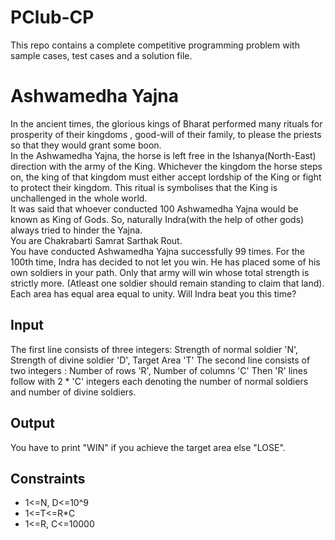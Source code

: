 # PClub-CP
This repo contains a complete competitive programming problem with sample cases, test cases and a solution file.

# Ashwamedha Yajna
In the ancient times, the glorious kings of Bharat performed many rituals for prosperity of their kingdoms , good-will of their family, to please the priests so that they would grant some boon.  
In the Ashwamedha Yajna, the horse is left free in the Ishanya(North-East) direction with the army of the King. Whichever the kingdom the horse steps on, the king of that kingdom must either accept lordship of the King or fight to protect their kingdom. This ritual is symbolises that the King is unchallenged in the whole world.  
It was said that whoever conducted 100 Ashwamedha Yajna would be known as King of Gods. So, naturally Indra(with the help of other gods) always tried to hinder the Yajna.  
You are Chakrabarti Samrat Sarthak Rout.  
You have conducted Ashwamedha Yajna successfully 99 times. For the 100th time, Indra has decided to not let you win. He has placed some of his own soldiers in your path. Only that army will win whose total strength is strictly more. (Atleast one soldier should remain standing to claim that land).   
Each area has equal area equal to unity.
Will Indra beat you this time?
## Input 
The first line consists of three integers: Strength of normal soldier 'N', Strength of divine soldier 'D', Target Area 'T'
The second line consists of two integers : Number of rows 'R', Number of columns 'C'
Then 'R' lines follow with 2 * 'C' integers each denoting the number of normal soldiers and number of divine soldiers.
## Output
You have to print "WIN" if you achieve the target area else "LOSE".
## Constraints
* 1<=N, D<=10^9
* 1<=T<=R*C
* 1<=R, C<=10000


